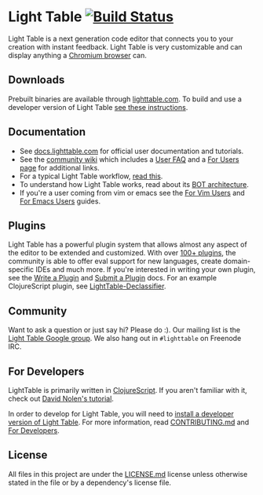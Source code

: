 # Light Table [![Build Status](https://travis-ci.org/LightTable/LightTable.svg?branch=master)](https://travis-ci.org/LightTable/LightTable)

Light Table is a next generation code editor that connects you to your creation with instant feedback. Light Table is very customizable and can display anything a [Chromium browser](http://www.chromium.org/) can.

## Downloads

Prebuilt binaries are available through [lighttable.com](http://lighttable.com). To build and use a developer version of Light Table [see these instructions](doc/developer-install.md).

## Documentation

* See [docs.lighttable.com](http://docs.lighttable.com/) for official user documentation and tutorials.
* See the [community wiki](https://github.com/LightTable/LightTable/wiki) which includes a [User FAQ](https://github.com/LightTable/LightTable/wiki/FAQ) and a [For Users page](https://github.com/LightTable/LightTable/wiki/For-Users) for additional links.
* For a typical Light Table workflow, [read this](doc/workflow.md).
* To understand how Light Table works, read about its [BOT architecture](doc/BOT.md).
* If you're a user coming from vim or emacs see the [For Vim Users](https://github.com/LightTable/LightTable/wiki/For-Vim-Users) and [For Emacs Users](https://github.com/LightTable/LightTable/wiki/For-Emacs-Users) guides.

## Plugins

Light Table has a powerful plugin system that allows almost any aspect of the editor to be extended and customized. With over [100+ plugins](https://github.com/LightTable/plugin-metadata), the community is able to offer eval support for new languages, create domain-specific IDEs and much more. If you're interested in writing your own plugin, see the [Write a Plugin](http://docs.lighttable.com/#write-a-plugin) and [Submit a Plugin](http://docs.lighttable.com/#submit-a-plugin) docs. For an example ClojureScript plugin, see [LightTable-Declassifier](https://github.com/LightTable/LightTable-Declassifier).

## Community

Want to ask a question or just say hi? Please do :). Our mailing list is the [Light Table Google group](https://groups.google.com/forum/#!forum/light-table-discussion). We also hang out in `#lighttable` on Freenode IRC.

## For Developers

LightTable is primarily written in [ClojureScript](http://clojure.org/clojurescript). If you aren't familiar with it, check out [David Nolen's tutorial](https://github.com/swannodette/lt-cljs-tutorial).

In order to develop for Light Table, you will need to [install a developer version of Light Table](doc/developer-install.md). For more information, read [CONTRIBUTING.md](https://github.com/LightTable/LightTable/blob/master/CONTRIBUTING.md#code-contributions) and [For Developers](https://github.com/LightTable/LightTable/wiki/For-Developers).


## License

All files in this project are under the [LICENSE.md](LICENSE.md) license unless otherwise stated in the file or by a dependency's license file.
